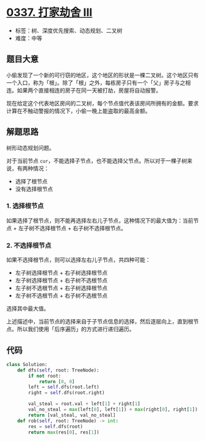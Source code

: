 # [0337. 打家劫舍 III](https://leetcode.cn/problems/house-robber-iii/)

- 标签：树、深度优先搜索、动态规划、二叉树
- 难度：中等

## 题目大意

小偷发现了一个新的可行窃的地区，这个地区的形状是一棵二叉树。这个地区只有一个入口，称为「根」。除了「根」之外，每栋房子只有一个「父」房子与之相连。如果两个直接相连的房子在同一天被打劫，房屋将自动报警。

现在给定这个代表地区房间的二叉树，每个节点值代表该房间所拥有的金额。要求计算在不触动警报的情况下，小偷一晚上能盗取的最高金额。

## 解题思路

树形动态规划问题。

对于当前节点 `cur`，不能选择子节点，也不能选择父节点。所以对于一棵子树来说，有两种情况：

- 选择了根节点
- 没有选择根节点

### 1. 选择根节点

如果选择了根节点，则不能再选择左右儿子节点，这种情况下的最大值为：当前节点 + 左子树不选择根节点 + 右子树不选择根节点。

### 2. 不选择根节点

如果不选择根节点，则可以选择左右儿子节点，共四种可能：

- 左子树选择根节点 + 右子树选择根节点
- 左子树选择根节点 + 右子树不选根节点
- 左子树不选根节点 + 右子树选择根节点
- 左子树不选根节点 + 右子树不选根节点

选择其中最大值。

上述描述中，当前节点的选择来自于子节点信息的选择，然后逐层向上，直到根节点。所以我们使用「后序遍历」的方式进行递归遍历。

## 代码

```Python
class Solution:
    def dfs(self, root: TreeNode):
        if not root:
            return [0, 0]
        left = self.dfs(root.left)
        right = self.dfs(root.right)

        val_steal = root.val + left[1] + right[1]
        val_no_steal = max(left[0], left[1]) + max(right[0], right[1])
        return [val_steal, val_no_steal]
    def rob(self, root: TreeNode) -> int:
        res = self.dfs(root)
        return max(res[0], res[1])
```

